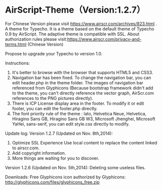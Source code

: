 AirScript-Theme（Version:1.2.7）
===============
For Chinese Version please visit https://www.airscr.com/archives/823.html .
A theme for Typecho.
It is a theme based on the default theme of Typecho 0.9 by AirScript.
The adaptive theme is compatible with SSL.
About authorization rules please visit:https://www.airscr.com/privacy-and-terms.html (Chinese Version)

Propose to upgrade your Typecho to version 1.0.

Instructions:
1. It's better to browse with the browser that supports HTML5 and CSS3.
2. Navigation bar has been fixed. To change the navigation bar, you can edit header.php in the theme folder. The images of navigation bar referenced from Glyphicons (Because bootstrap framework didn't add to the theme, you can't directly reference the vector graph, AirScr.com  references to the PNG pictures directly).
3. There is ICP License display area in the footer. To modify it or edit footer, you can edit the footer.php directly.
4. The font priority rule of the theme : lato, Helvetica Neue, Helvetica, Hiragino Sans GB, Hiragino Sans GB W3, Microsoft Jhenghei, Microsoft YaHei, sans-serif, you can edit style.css directly to modify.

Update log:
Version 1.2.7 (Updated on Nov. 8th,2014):
1. Optimize SSL Experience
   Use local content to replace the content linked to airscr.com.
2. Add copyright information.
3. More things are waiting for you to discover.

Version 1.2.6 (Updated on Nov. 5th,2014):
Deleting some useless files.

Downloads:
Free Glyphicons icon authorized by Glyphicons: http://glyphicons.com/files/glyphicons_free.zip
